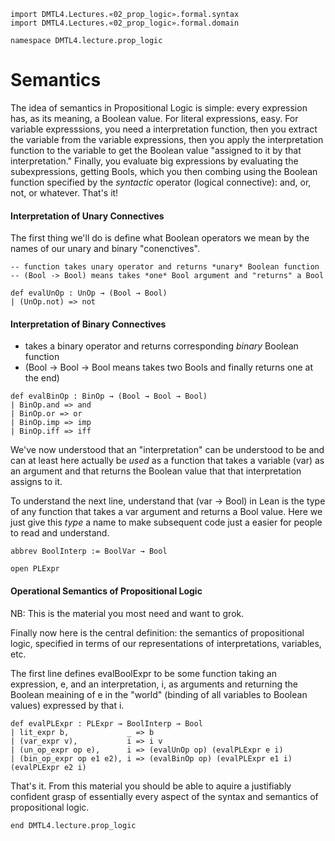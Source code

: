 ```lean
import DMTL4.Lectures.«02_prop_logic».formal.syntax
import DMTL4.Lectures.«02_prop_logic».formal.domain

namespace DMTL4.lecture.prop_logic
```

# Semantics

The idea of semantics in Propositional Logic is simple:
every expression has, as its meaning, a Boolean value.
For literal expressions, easy. For variable expresssions,
you need a interpretation function, then you extract the
variable from the variable expressions, then you apply
the interpretation function to the variable to get the
Boolean value "assigned to it by that interpretation."
Finally, you evaluate big expressions by evaluating the
subexpressions, getting Bools, which you then combing
using the Boolean function specified by the *syntactic*
operator (logical connective): and, or, not, or whatever.
That's it!

#### Interpretation of Unary Connectives

The first thing we'll do is define what Boolean operators
we mean by the names of our unary and binary "conenctives".

```lean
-- function takes unary operator and returns *unary* Boolean function
-- (Bool -> Bool) means takes *one* Bool argument and "returns" a Bool

def evalUnOp : UnOp → (Bool → Bool)
| (UnOp.not) => not
```


#### Interpretation of Binary Connectives

- takes a binary operator and returns corresponding *binary* Boolean function
- (Bool → Bool → Bool means takes two Bools and finally returns one at the end)

```lean
def evalBinOp : BinOp → (Bool → Bool → Bool)
| BinOp.and => and
| BinOp.or => or
| BinOp.imp => imp
| BinOp.iff => iff
```

We've now understood that an "interpretation" can be understood
to be and can at least here actually be *used* as a function that
takes a variable (var) as an argument and that returns the Boolean
value that that interpretation assigns to it.

To understand the next line, understand that (var → Bool) in Lean
is the type of any function that takes a var argument and returns a
Bool value. Here we just give this *type* a name to make subsequent
code just a easier for people to read and understand.

```lean
abbrev BoolInterp := BoolVar → Bool

open PLExpr
```

#### Operational Semantics of Propositional Logic

NB: This is the material you most need and want to grok.

Finally now here is the central definition: the semantics of
propositional logic, specified in terms of our representations
of interpretations, variables, etc.

The first line defines evalBoolExpr to be some function taking
an expression, e, and an interpretation, i, as arguments and
returning the Boolean meaining of e in the "world" (binding
of all variables to Boolean values) expressed by that i.

```lean
def evalPLExpr : PLExpr → BoolInterp → Bool
| lit_expr b,             _ => b
| (var_expr v),           i => i v
| (un_op_expr op e),      i => (evalUnOp op) (evalPLExpr e i)
| (bin_op_expr op e1 e2), i => (evalBinOp op) (evalPLExpr e1 i) (evalPLExpr e2 i)
```

That's it. From this material you should be able to aquire
a justifiably confident grasp of essentially every aspect
of the syntax and semantics of propositional logic.

```lean
end DMTL4.lecture.prop_logic
```
